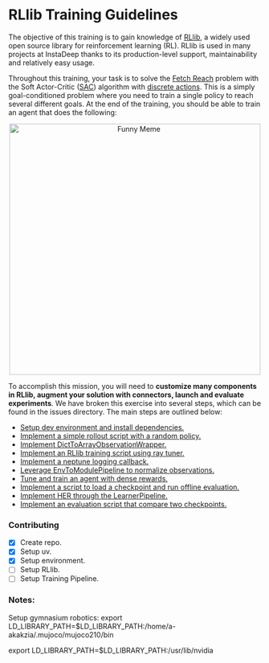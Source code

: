 # RLlib Training Guidelines

The objective of this training is to gain knowledge of [RLlib](https://docs.ray.io/en/latest/rllib/index.html), a widely used open source library for reinforcement learning (RL). RLlib is used in many projects at InstaDeep thanks to its production-level support, maintainability and relatively easy usage.

Throughout this training, your task is to solve the [Fetch Reach](https://robotics.farama.org/envs/fetch/reach/) problem with the Soft Actor-Critic ([SAC](https://arxiv.org/abs/1801.01290)) algorithm with [discrete actions](https://arxiv.org/abs/1910.07207). This is a simply goal-conditioned problem where you need to train a single policy to reach several different goals. At the end of the training, you should be able to train an agent that does the following: 

<p align="center">
  <img src="images/robot.gif" alt="Funny Meme" width="500">
</p>

To accomplish this mission, you will need to **customize many components in RLlib, augment your solution with connectors, launch and evaluate experiments**. We have broken this exercise into several steps, which can be found in the issues directory. The main steps are outlined below: 

+ [Setup dev environment and install dependencies.](docs/setup_env.md) 
+ [Implement a simple rollout script with a random policy.](docs/rollout_random_agent.md)
+ [Implement DictToArrayObservationWrapper.](docs/observation_wrapper.md) 
+ [Implement an RLlib training script using ray tuner.](docs/training_with_tuner.md) 
+ [Implement a neptune logging callback.](docs/neptune.md)
+ [Leverage EnvToModulePipeline to normalize observations.](docs/env_to_module_pipeline.md) 
+ [Tune and train an agent with dense rewards.](docs/tuning_and_training_agent_dense_reward.md)
+ [Implement a script to load a checkpoint and run offline evaluation.](docs/load_checkpoint.md) 
+ [Implement HER through the LearnerPipeline.](docs/her_with_learner_pipeline.md) 
+ [Implement an evaluation script that compare two checkpoints.](docs/comparing_two_checkpoints.md) 

### Contributing

- [x] Create repo.
- [x] Setup uv.
- [x] Setup environment.
- [ ] Setup RLlib.
- [ ] Setup Training Pipeline.

### Notes: 

Setup gymnasium robotics: export LD_LIBRARY_PATH=$LD_LIBRARY_PATH:/home/a-akakzia/.mujoco/mujoco210/bin

export LD_LIBRARY_PATH=$LD_LIBRARY_PATH:/usr/lib/nvidia